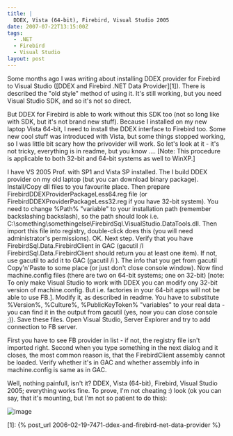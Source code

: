 ```yaml
---
title: |
  DDEX, Vista (64-bit), Firebird, Visual Studio 2005
date: 2007-07-22T13:15:00Z
tags:
  - .NET
  - Firebird
  - Visual Studio
layout: post
---
```

Some months ago I was writing about installing DDEX provider for Firebird to Visual Studio ([DDEX and Firebird .NET Data Provider][1]). There is described the "old style" method of using it. It's still working, but you need Visual Studio SDK, and so it's not so direct.

But DDEX for Firebird is able to work without this SDK too (not so long like with SDK, but it's not brand new stuff). Because I installed on my new laptop Vista 64-bit, I need to install the DDEX interface to Firebird too. Some new cool stuff was introduced with Vista, but some things stopped working, so I was little bit scary how the privovider will work. So let's look at it - it's not tricky, everything is in readme, but you know .... [Note: This procedure is applicable to both 32-bit and 64-bit systems as well to WinXP.]

I have VS 2005 Prof. with SP1 and Vista SP installed. The I build DDEX provider on my old laptop (but you can download binary package). Install/Copy dll files to you favourite place. Then prepare FirebirdDDEXProviderPackageLess64.reg file (or FirebirdDDEXProviderPackageLess32.reg if you have 32-bit system). You need to change %Path% "variable" to your installation path (remember backslashing backslash), so the path should look i.e. C:\something\somethingelse\FirebirdSql.VisualStudio.DataTools.dll. Then import this file into registry, double-click does this (you will need administrator's permissions). OK. Next step. Verify that you have FirebirdSql.Data.FirebirdClient in GAC (gacutil /l FirebirdSql.Data.FirebirdClient should return you at least one item). If not, use gacutil to add it to GAC (gacutil /i <Path To Your FirebirdSql.Data.FirebirdClient assembly>). The info that you get from gacutil Copy'n'Paste to some place (or just don't close console window). Now find machine.config files (there are two on 64-bit systems; one on 32-bit) [note: To only make Visual Studio to work with DDEX you can modify ony 32-bit version of machine.config. But i.e. factories in your 64-bit apps will not be able to use FB.]. Modify it, as described in readme. You have to substitute %Version%, %Culture%, %PublicKeyToken% "variables" to your real data - you can find it in the output from gacutil (yes, now you can close console ;)). Save these files. Open Visual Studio, Server Explorer and try to add connection to FB server.

First you have to see FB provider in list - if not, the registry file isn't imported right. Second when you type something in the next dialog and it closes, the most common reason is, that the FirebirdClient assembly cannot be loaded. Verify whether it's in GAC and whether assembly info in machine.config is same as in GAC.

Well, nothing painfull, isn't it? DDEX, Vista (64-bit), Firebird, Visual Studio 2005; everything works fine. To prove, I'm not cheating :) look (ok you can say, that it's mounting, but I'm not so patient to do this):

![image](/i/226062/226062.png)

[1]: {% post_url 2006-02-19-7471-ddex-and-firebird-net-data-provider %}